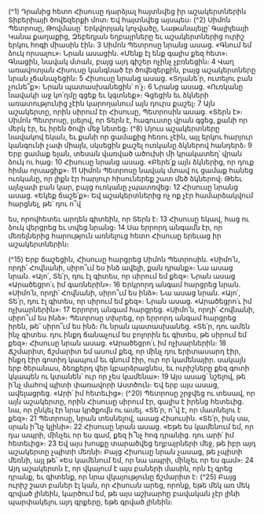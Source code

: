 
(^1) Դրանից հետո Հիսուսը դարձյալ հայտնվեց իր աշակերտներին Տիբերիայի ծովեզերքի մոտ։ Եվ հայտնվեց այսպես։
(^2) Սիմոն Պետրոսը, Թովմասը՝ Երկվորյակ կոչվածը, Նաթանայելը՝ Գալիլեայի Կանա քաղաքից, Զեբեդյան եղբայրները
եւ աշակերտներից ուրիշ երկու հոգի միասին էին։ 3 Սիմոն Պետրոսը նրանց ասաց. «Գնում եմ ձուկ որսալու»։ Նրան
ասացին. «Մենք էլ ենք գալիս քեզ հետ»։ Գնացին, նավակ մտան, բայց այդ գիշեր ոչինչ չբռնեցին։ 4 Վաղ առավոտյան
Հիսուսը կանգնած էր ծովեզերքին, բայց աշակերտները նրան չճանաչեցին։ 5 Հիսուսը նրանց ասաց. «Տղանե՛ր, ուտելու
բան չունե՞ք»։ Նրան պատասխանեցին՝ ո՛չ։ 6 Նրանց ասաց. «Ուռկանը նավակի աջ կո՛ղմը գցեք եւ կգտնեք»։ Գցեցին եւ
ձկների առատությունից չէին կարողանում այն դուրս քաշել։ 7 Այն աշակերտը, որին սիրում էր Հիսուսը, Պետրոսին
ասաց. «Տերն է»։ Սիմոն Պետրոսը, լսելով, որ Տերն է, հագուստը վրան գցեց, քանի որ մերկ էր, եւ իրեն ծովի մեջ նետեց։
(^8) Մյուս աշակերտները նավակով եկան, եւ քանի որ ցամաքից հեռու չէին, այլ երկու հարյուր կանգունի չափ միայն,
սկսեցին քաշել ուռկանը ձկներով հանդերձ։ 9 Երբ ցամաք ելան, տեսան վառված ածուխի մի կրակատեղ՝ վրան ձուկ ու
հաց։ 10 Հիսուսը նրանց ասաց. «Բերե՛ք այն ձկներից, որ դուք հիմա որսացիք»։ 11 Սիմոն Պետրոսը նավակ մտավ ու
ցամաք հանեց ուռկանը, որ լիքն էր հարյուր հիսուներեք շատ մեծ ձկներով։ Թեեւ այնչափ բան կար, բայց ուռկանը
չպատռվեց։ 12 Հիսուսը նրանց ասաց. «Եկեք ճաշե՛ք»։ Եվ աշակերտներից ոչ ոք չէր համարձակվում հարցնել, թե՝ դու ո՞վ


ես, որովհետեւ արդեն գիտեին, որ Տերն է։ 13 Հիսուսը եկավ, հաց ու ձուկ վերցրեց եւ տվեց նրանց։ 14 Սա երրորդ անգամն
էր, որ մեռելներից հարություն առնելուց հետո Հիսուսը երեւաց իր աշակերտներին։

(^15) Երբ ճաշեցին, Հիսուսը հարցրեց Սիմոն Պետրոսին. «Սիմո՛ն, որդի՛ Հովնանի, սիրո՞ւմ ես ինձ ավելի, քան դրանք»։
Նա ասաց նրան. «Այո՛, Տե՛ր, դու էլ գիտես, որ սիրում եմ քեզ»։ Նրան ասաց «Արածեցրո՛ւ իմ գառներին»։ 16 Երկրորդ
անգամ հարցրեց նրան. «Սիմո՛ն, որդի՛ Հովնանի, սիրո՞ւմ ես ինձ»։ Նա ասաց նրան. «Այո՛, Տե՛ր, դու էլ գիտես, որ սիրում
եմ քեզ»։ Նրան ասաց. «Արածեցրո՛ւ իմ ոչխարներին»։ 17 Երրորդ անգամ հարցրեց. «Սիմո՛ն, որդի՛ Հովնանի, սիրո՞ւմ ես
ինձ»։ Պետրոսը տխրեց, որ երրորդ անգամ հարցրեց իրեն, թե՝ սիրո՞ւմ ես ինձ։ Ու նրան պատասխանեց. «Տե՛ր, դու ամեն
ինչ գիտես. դու ինքդ ճանաչում ես բոլորին եւ գիտես, թե սիրում եմ քեզ»։ Հիսուսը նրան ասաց. «Արածեցրո՛ւ իմ
ոչխարներին։ 18 Ճշմարիտ, ճշմարիտ եմ ասում քեզ, որ մինչ դու երիտասարդ էիր, ինքդ էիր գոտիդ կապում եւ գնում էիր,
ուր որ կամենայիր. սակայն երբ ծերանաս, ձեռքերդ վեր կբարձրացնես, եւ ուրիշները քեզ գոտի կկապեն ու կտանեն՝ ուր
որ չես կամենա»։ 19 Այս ասաց՝ նշելով, թե ի՛նչ մահով պիտի փառավորի Աստծուն։ Եվ երբ այս ասաց, ավելացրեց. «Արի՛
իմ հետեւից»։
(^20) Պետրոսը շրջվեց ու տեսավ, որ այն աշակերտը, որին Հիսուսը սիրում էր, գալիս է իրենց հետեւից. նա, որ ընկել էր
նրա կրծքովն ու ասել. «Տե՛ր, ո՞վ է, որ մատնելու է քեզ»։ 21 Պետրոսը, նրան տեսնելով, ասաց Հիսուսին. «Տե՛ր, իսկ սա,
սրան ի՞նչ կլինի»։ 22 Հիսուսը նրան ասաց. «Եթե ես կամենում եմ, որ դա ապրի, մինչեւ որ ես գամ, քեզ ի՞նչ հոգ դրանից.
դու արի՛ իմ հետեւից»։ 23 Եվ այս խոսքը տարածվեց եղբայրների մեջ, թե իբր այդ աշակերտը չպիտի մեռնի։ Բայց Հիսուսը
նրան չասաց, թե չպիտի մեռնի, այլ թե՝ «Ես կամենում եմ, որ նա ապրի, մինչեւ որ ես գամ»։ 24 Այդ աշակերտն է, որ վկայում
է այս բաների մասին, որն էլ գրեց դրանք, եւ գիտենք, որ նրա վկայությունը ճշմարիտ է։
(^25) Բայց ուրիշ շատ բաներ էլ կան, որ Հիսուսն արեց, որոնք, եթե մեկ առ մեկ գրված լինեին, կարծում եմ, թե այս
աշխարհը բավական չէր լինի պարփակելու այդ գրքերը, եթե գրված լինեին։

